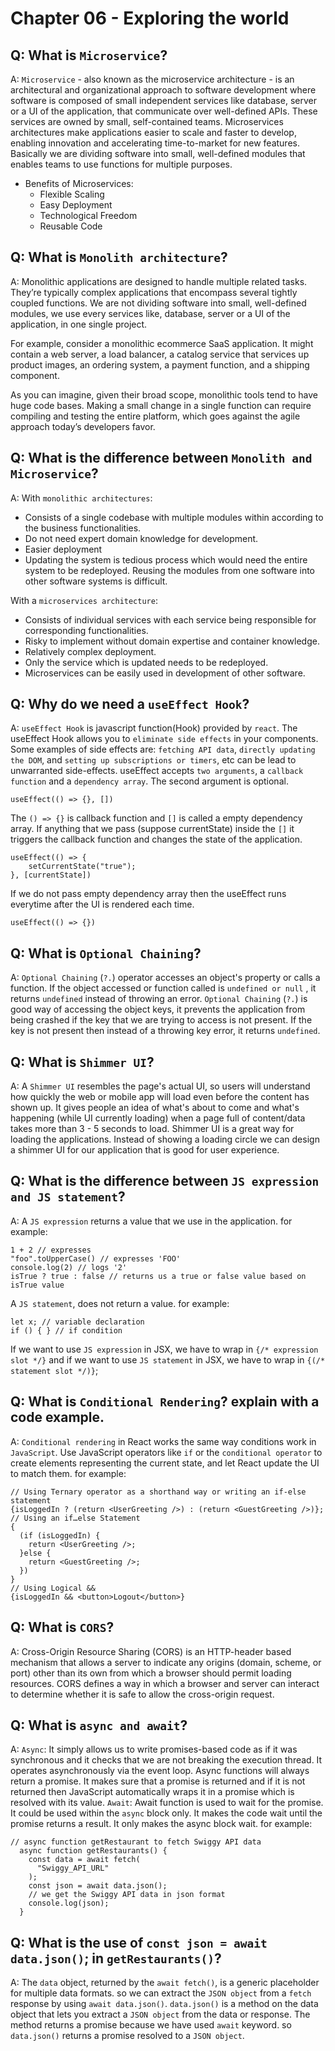 # Chapter 06 - Exploring the world

## Q: What is `Microservice`?
A: `Microservice` - also known as the microservice architecture - is an architectural and organizational approach to software development where software is composed of small independent services like database, server or a UI of the application, that communicate over well-defined APIs. These services are owned by small, self-contained teams.
Microservices architectures make applications easier to scale and faster to develop, enabling innovation and accelerating time-to-market for new features.
Basically we are dividing software into small, well-defined modules that enables teams to use functions for multiple purposes.

- Benefits of Microservices:
  - Flexible Scaling
  - Easy Deployment
  - Technological Freedom
  - Reusable Code


## Q: What is `Monolith architecture`?
A: Monolithic applications are designed to handle multiple related tasks. They’re typically complex applications that encompass several tightly coupled functions. We are not dividing software into small, well-defined modules, we use every services like, database, server or a UI of the application, in one single project.

For example, consider a monolithic ecommerce SaaS application. It might contain a web server, a load balancer, a catalog service that services up product images, an ordering system, a payment function, and a shipping component.

As you can imagine, given their broad scope, monolithic tools tend to have huge code bases. Making a small change in a single function can require compiling and testing the entire platform, which goes against the agile approach today’s developers favor.



## Q: What is the difference between `Monolith and Microservice`?
A: With `monolithic architectures`:
- Consists of a single codebase with multiple modules within according to the business functionalities.
- Do not need expert domain knowledge for development.
- Easier deployment
- Updating the system is tedious process which would need the entire system to be redeployed.
Reusing the modules from one software into other software systems is difficult.

With a `microservices architecture`: 
- Consists of individual services with each service being responsible for corresponding functionalities.
- Risky to implement without domain expertise and container knowledge.
- Relatively complex deployment.
- Only the service which is updated needs to be redeployed.
- Microservices can be easily used in development of other software.


## Q: Why do we need a `useEffect Hook`?
A: `useEffect Hook` is javascript function(Hook) provided by `react`. The useEffect Hook allows you to  `eliminate side effects` in your components. Some examples of side effects are: `fetching API data`, `directly updating the DOM`, and `setting up subscriptions or timers`, etc can be lead to unwarranted side-effects.
useEffect accepts `two arguments`, a `callback function` and a `dependency array`. The second argument is optional.

```
useEffect(() => {}, [])
```
The `() => {}` is callback function and `[]` is called a empty dependency array. 
If anything that we pass (suppose currentState) inside the `[]` it triggers the callback function and changes the state of the application.
```
useEffect(() => {
    setCurrentState("true");
}, [currentState])
```
If we do not pass empty dependency array then the useEffect runs everytime after the UI is rendered each time.

```
useEffect(() => {})
```


## Q: What is `Optional Chaining`?
A: `Optional Chaining` (`?.`) operator accesses an object's property or calls a function. If the object accessed or function called is `undefined or null` , it returns `undefined` instead of throwing an error.
`Optional Chaining` (`?.`) is good way of accessing the object keys, it prevents the application from being crashed if the key that we are trying to access is not present. If the key is not present then instead of a throwing key error, it returns `undefined`.


## Q: What is `Shimmer UI`?
A: A `Shimmer UI` resembles the page's actual UI, so users will understand how quickly the web or mobile app will load even before the content has shown up. It gives people an idea of what's about to come and what's happening (while UI currently loading) when a page full of content/data takes more than 3 - 5 seconds to load.
Shimmer UI is a great way for loading the applications. Instead of showing a loading circle we can design a shimmer UI for our application that is good for user experience.


## Q: What is the difference between `JS expression and JS statement`?
A: A `JS expression` returns a value that we use in the application. for example: 
```
1 + 2 // expresses 
"foo".toUpperCase() // expresses 'FOO'
console.log(2) // logs '2'
isTrue ? true : false // returns us a true or false value based on isTrue value
```
A `JS statement`, does not return a value. for example:
```
let x; // variable declaration
if () { } // if condition
```
If we want to use `JS expression` in JSX, we have to wrap in `{/* expression slot */}` and if we want to use `JS statement` in JSX, we have to wrap in `{(/* statement slot */)}`;


## Q: What is `Conditional Rendering`? explain with a code example.
A: `Conditional rendering` in React works the same way conditions work in `JavaScript`. Use JavaScript operators like `if` or the `conditional operator` to create elements representing the current state, and let React update the UI to match them. for example:
```
// Using Ternary operator as a shorthand way or writing an if-else statement
{isLoggedIn ? (return <UserGreeting />) : (return <GuestGreeting />)};
// Using an if…else Statement
{
  (if (isLoggedIn) {
    return <UserGreeting />;
  }else {
    return <GuestGreeting />;
  })
}
// Using Logical &&
{isLoggedIn && <button>Logout</button>}
```


## Q: What is `CORS`?
A: Cross-Origin Resource Sharing (CORS) is an HTTP-header based mechanism that allows a server to indicate any origins (domain, scheme, or port) other than its own from which a browser should permit loading resources.
CORS defines a way in which a browser and server can interact to determine whether it is safe to allow the cross-origin request.


## Q: What is `async and await`?
A: `Async`: It simply allows us to write promises-based code as if it was synchronous and it checks that we are not breaking the execution thread. It operates asynchronously via the event loop. Async functions will always return a promise. It makes sure that a promise is returned and if it is not returned then JavaScript automatically wraps it in a promise which is resolved with its value.
`Await`: Await function is used to wait for the promise. It could be used within the `async` block only. It makes the code wait until the promise returns a result. It only makes the async block wait.
for example: 
```
// async function getRestaurant to fetch Swiggy API data
  async function getRestaurants() {
    const data = await fetch(
      "Swiggy_API_URL"
    );
    const json = await data.json();
    // we get the Swiggy API data in json format
    console.log(json);
  }
```


## Q: What is the use of `const json = await data.json()`; in `getRestaurants()`?
A: The `data` object, returned by the `await fetch()`, is a generic placeholder for multiple data formats.
so we can extract the `JSON object` from a `fetch` response by using `await data.json()`.
`data.json()` is a method on the data object that lets you extract a `JSON object` from the data or response. The method returns a promise because we have used `await` keyword.
so `data.json()` returns a promise resolved to a `JSON object`.
